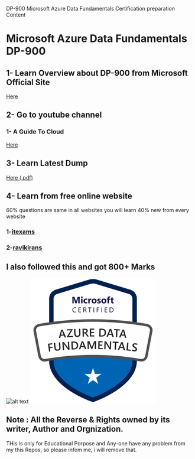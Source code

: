 DP-900 Microsoft Azure Data Fundamentals Certification preparation Content 

# Microsoft Azure Data Fundamentals DP-900
 

## 1- Learn Overview about DP-900 from Microsoft Official Site
[Here](https://docs.microsoft.com/en-us/learn/certifications/exams/dp-900)

## 2- Go to youtube channel 
### 1- A Guide To Cloud 

[Here](https://www.youtube.com/watch?v=iyloGFjdlm0&list=PLhLKc18P9YODENOj4F2nHbNXeYwY1zYGb)

## 3- Learn Latest Dump 
[Here (.pdf)](https://github.com/Dushyantsingh-ds/dp-900_Exam_content/blob/main/Resources)

## 4- Learn from free online website
60% questions are same in all websites 
you will learn 40% new from every website

### 1-[itexams](https://www.examtopics.com/exams/microsoft/dp-900/)

### 2-[ravikirans](https://ravikirans.com/dp-900-azure-exam-study-guide/)

## I also followed this and got 800+ Marks

![alt text](https://github.com/Dushyantsingh-ds/dp-900_Exam_content/blob/main/Assets/Microsoft_Certified_Professional_Certificate.png)
![alt text](https://github.com/Dushyantsingh-ds/dp-900_Exam_content/blob/main/Assets/azure-data-fundamantls-badge.png)

## Note : All the Reverse & Rights owned by its writer, Author and Orgnization.
THis is only for Educational Porpose and Any-one have any problem from my this Repos, so please infom me, i will remove that.

